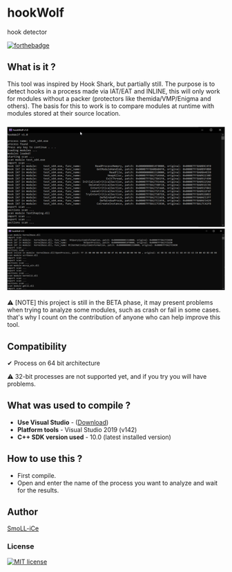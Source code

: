 # hookWolf
 hook detector

[![forthebadge](https://forthebadge.com/images/badges/made-with-c-plus-plus.svg)](https://forthebadge.com)

## What is it ?
This tool was inspired by Hook Shark, but partially still.
The purpose is to detect hooks in a process made via IAT/EAT and INLINE, this will only work for modules without a packer (protectors like themida/VMP/Enigma and others).
The basis for this to work is to compare modules at runtime with modules stored at their source location. 

<h3 align="center">
  <img src="README/example1.png" alt="screeen" />
  <img src="README/example2.png" alt="screeen" />
</h3>

:warning: [NOTE] this project is still in the BETA phase, it may present problems when trying to analyze some modules, such as crash or fail in some cases. that's why I count on the contribution of anyone who can help improve this tool. 

## Compatibility
✔ Process on 64 bit architecture

:warning: 32-bit processes are not supported yet, and if you try you will have problems. 

## What was used to compile ?
- __Use Visual Studio__ - ([Download](https://visualstudio.microsoft.com/pt-br/))
- __Platform tools__  - Visual Studio 2019 (v142)
- __C++ SDK version used__ - 10.0 (latest installed version)

## How to use this ?
- First compile.
- Open and enter the name of the process you want to analyze and wait for the results. 

## Author
[SmoLL-iCe](https://github.com/SmoLL-iCe)

### License
[![MIT license](https://img.shields.io/badge/License-MIT-blue.svg)](https://github.com/SmoLL-iCe/hookWolf/blob/master/LICENSE)